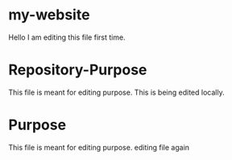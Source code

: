 # my-website

Hello I am editing this file first time.


# Repository-Purpose

This file is meant for editing purpose.
This is being edited locally.

# Purpose

This file is meant for editing purpose.
editing file again
